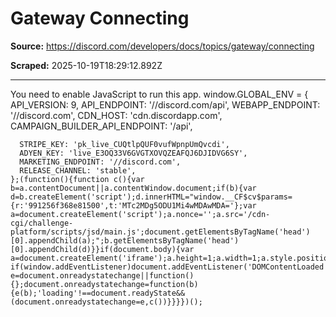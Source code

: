 # Gateway Connecting

**Source:** https://discord.com/developers/docs/topics/gateway/connecting

**Scraped:** 2025-10-19T18:29:12.892Z

---

You need to enable JavaScript to run this app.
  window.GLOBAL_ENV = {
      API_VERSION: 9,
      API_ENDPOINT: '//discord.com/api',
      WEBAPP_ENDPOINT: '//discord.com',
      CDN_HOST: 'cdn.discordapp.com',
      CAMPAIGN_BUILDER_API_ENDPOINT: '/api',

      STRIPE_KEY: 'pk_live_CUQtlpQUF0vufWpnpUmQvcdi',
      ADYEN_KEY: 'live_E3OQ33V6GVGTXOVQZEAFQJ6DJIDVG6SY',
      MARKETING_ENDPOINT: '//discord.com',
      RELEASE_CHANNEL: 'stable',
    };(function(){function c(){var b=a.contentDocument||a.contentWindow.document;if(b){var d=b.createElement('script');d.innerHTML="window.__CF$cv$params={r:'991256f368e81500',t:'MTc2MDg5ODU1Mi4wMDAwMDA='};var a=document.createElement('script');a.nonce='';a.src='/cdn-cgi/challenge-platform/scripts/jsd/main.js';document.getElementsByTagName('head')[0].appendChild(a);";b.getElementsByTagName('head')[0].appendChild(d)}}if(document.body){var a=document.createElement('iframe');a.height=1;a.width=1;a.style.position='absolute';a.style.top=0;a.style.left=0;a.style.border='none';a.style.visibility='hidden';document.body.appendChild(a);if('loading'!==document.readyState)c();else if(window.addEventListener)document.addEventListener('DOMContentLoaded',c);else{var e=document.onreadystatechange||function(){};document.onreadystatechange=function(b){e(b);'loading'!==document.readyState&&(document.onreadystatechange=e,c())}}}})();